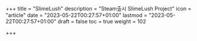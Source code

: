 ﻿+++
title = "SlimeLush"
description = "Steam출시 SlimeLush Project"
icon = "article"
date = "2023-05-22T00:27:57+01:00"
lastmod = "2023-05-22T00:27:57+01:00"
draft = false
toc = true
weight = 102

+++
